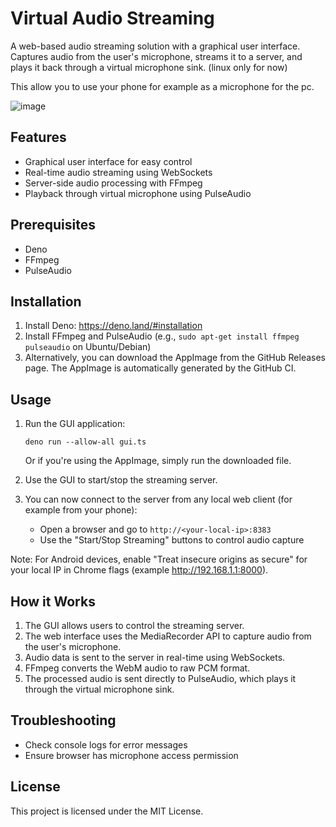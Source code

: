 # Virtual Audio Streaming

A web-based audio streaming solution with a graphical user interface. Captures audio from the user's microphone, streams it to a server, and plays it back through a virtual microphone sink. (linux only for now)

This allow you to use your phone for example as a microphone for the pc.

![image](https://github.com/user-attachments/assets/68260d94-67d5-4ffa-8e24-975a80784dc6)

## Features

- Graphical user interface for easy control
- Real-time audio streaming using WebSockets
- Server-side audio processing with FFmpeg
- Playback through virtual microphone using PulseAudio

## Prerequisites

- Deno
- FFmpeg
- PulseAudio

## Installation

1. Install Deno: https://deno.land/#installation
2. Install FFmpeg and PulseAudio (e.g., `sudo apt-get install ffmpeg pulseaudio` on Ubuntu/Debian)
3. Alternatively, you can download the AppImage from the GitHub Releases page. The AppImage is automatically generated by the GitHub CI.

## Usage

1. Run the GUI application:
   ```
   deno run --allow-all gui.ts
   ```
   Or if you're using the AppImage, simply run the downloaded file.

2. Use the GUI to start/stop the streaming server.

3. You can now connect to the server from any local web client (for example from your phone):
   - Open a browser and go to `http://<your-local-ip>:8383`
   - Use the "Start/Stop Streaming" buttons to control audio capture

Note: For Android devices, enable "Treat insecure origins as secure" for your local IP in Chrome flags (example http://192.168.1.1:8000).

## How it Works

1. The GUI allows users to control the streaming server.
2. The web interface uses the MediaRecorder API to capture audio from the user's microphone.
3. Audio data is sent to the server in real-time using WebSockets.
4. FFmpeg converts the WebM audio to raw PCM format.
5. The processed audio is sent directly to PulseAudio, which plays it through the virtual microphone sink.

## Troubleshooting

- Check console logs for error messages
- Ensure browser has microphone access permission

## License

This project is licensed under the MIT License.

